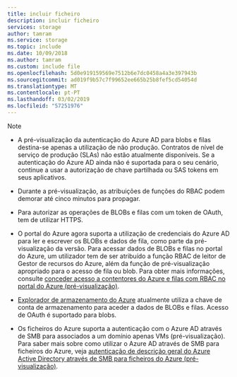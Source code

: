 ```yaml
---
title: incluir ficheiro
description: incluir ficheiro
services: storage
author: tamram
ms.service: storage
ms.topic: include
ms.date: 10/09/2018
ms.author: tamram
ms.custom: include file
ms.openlocfilehash: 5d0e919159569e7512b6e7dc0458a4a3e397943b
ms.sourcegitcommit: ad019f9b57c7f99652ee665b25b8fef5cd54054d
ms.translationtype: MT
ms.contentlocale: pt-PT
ms.lasthandoff: 03/02/2019
ms.locfileid: "57251976"
---
```

> [!NOTE]
> - A pré-visualização da autenticação do Azure AD para blobs e filas destina-se apenas a utilização de não produção. Contratos de nível de serviço de produção (SLAs) não estão atualmente disponíveis. Se a autenticação do Azure AD ainda não é suportada para o seu cenário, continue a usar a autorização de chave partilhada ou SAS tokens em seus aplicativos.
>
> - Durante a pré-visualização, as atribuições de funções do RBAC podem demorar até cinco minutos para propagar.
>
> - Para autorizar as operações de BLOBs e filas com um token de OAuth, tem de utilizar HTTPS.
>
> - O portal do Azure agora suporta a utilização de credenciais do Azure AD para ler e escrever os BLOBs e dados de fila, como parte da pré-visualização da versão. Para acessar dados de BLOBs e filas no portal do Azure, um utilizador tem de ser atribuído a função RBAC de leitor de Gestor de recursos do Azure, além da função de pré-visualização apropriado para o acesso de fila ou blob. Para obter mais informações, consulte [conceder acesso a contentores do Azure e filas com RBAC no portal do Azure (pré-visualização)](../articles/storage/common/storage-auth-aad-rbac.md). 
> 
> - [Explorador de armazenamento do Azure](https://azure.microsoft.com/features/storage-explorer/) atualmente utiliza a chave de conta de armazenamento para aceder a dados de BLOBs e filas. Acesso de OAuth é suportado para blobs.
>
> - Os ficheiros do Azure suporta a autenticação com o Azure AD através de SMB para associados a um domínio apenas VMs (pré-visualização). Para saber mais sobre como utilizar o Azure AD através de SMB para ficheiros do Azure, veja [autenticação de descrição geral do Azure Active Directory através de SMB para ficheiros do Azure (pré-visualização)](../articles/storage/files/storage-files-active-directory-overview.md).